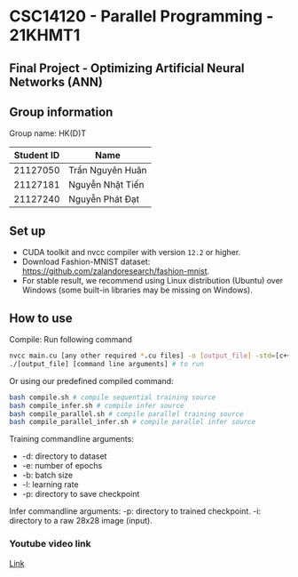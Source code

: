 # CSC14120 - Parallel Programming - 21KHMT1

## Final Project - Optimizing Artificial Neural Networks (ANN)

## Group information

Group name: HK(D)T

| Student ID | Name |
| ----------|-------|
| 21127050 | Trần Nguyên Huân |
| 21127181 | Nguyễn Nhật Tiến |
| 21127240 | Nguyễn Phát Đạt |

## Set up
- CUDA toolkit and nvcc compiler with version `12.2` or higher.
- Download Fashion-MNIST dataset: https://github.com/zalandoresearch/fashion-mnist.
- For stable result, we recommend using Linux distribution (Ubuntu) over Windows (some built-in libraries may be missing on Windows).

## How to use

Compile: Run following command
```bash
nvcc main.cu [any other required *.cu files] -o [output_file] -std=[c++ version] # compile
./[output_file] [command line arguments] # to run
```
Or using our predefined compiled command:

```bash
bash compile.sh # compile sequential training source
bash compile_infer.sh # compile infer source
bash compile_parallel.sh # compile parallel training source
bash compile_parallel_infer.sh # compile parallel infer source
```

Training commandline arguments:

- -d: dỉrectory to dataset
- -e: number of epochs
- -b: batch size
- -l: learning rate
- -p: directory to save checkpoint

Infer commandline arguments:
-p: directory to trained checkpoint.
-i: directory to a raw 28x28 image (input).

### Youtube video link

[Link]()
